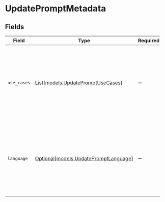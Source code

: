 # UpdatePromptMetadata


## Fields

| Field                                                                                                                     | Type                                                                                                                      | Required                                                                                                                  | Description                                                                                                               |
| ------------------------------------------------------------------------------------------------------------------------- | ------------------------------------------------------------------------------------------------------------------------- | ------------------------------------------------------------------------------------------------------------------------- | ------------------------------------------------------------------------------------------------------------------------- |
| `use_cases`                                                                                                               | List[[models.UpdatePromptUseCases](../models/updatepromptusecases.md)]                                                    | :heavy_minus_sign:                                                                                                        | A list of use cases that the prompt is meant to be used for. Use this field to categorize the prompt for your own purpose |
| `language`                                                                                                                | [Optional[models.UpdatePromptLanguage]](../models/updatepromptlanguage.md)                                                | :heavy_minus_sign:                                                                                                        | The language that the prompt is written in. Use this field to categorize the prompt for your own purpose                  |